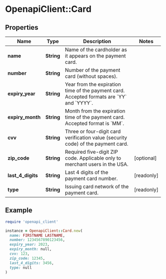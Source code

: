 # OpenapiClient::Card

## Properties

| Name | Type | Description | Notes |
| ---- | ---- | ----------- | ----- |
| **name** | **String** | Name of the cardholder as it appears on the payment card. |  |
| **number** | **String** | Number of the payment card (without spaces). |  |
| **expiry_year** | **String** | Year from the expiration time of the payment card. Accepted formats are &#x60;YY&#x60; and &#x60;YYYY&#x60;. |  |
| **expiry_month** | **String** | Month from the expiration time of the payment card. Accepted format is &#x60;MM&#x60;. |  |
| **cvv** | **String** | Three or four-digit card verification value (security code) of the payment card. |  |
| **zip_code** | **String** | Required five-digit ZIP code. Applicable only to merchant users in the USA. | [optional] |
| **last_4_digits** | **String** | Last 4 digits of the payment card number. | [readonly] |
| **type** | **String** | Issuing card network of the payment card. | [readonly] |

## Example

```ruby
require 'openapi_client'

instance = OpenapiClient::Card.new(
  name: FIRSTNAME LASTNAME,
  number: 1234567890123456,
  expiry_year: 2023,
  expiry_month: null,
  cvv: 123,
  zip_code: 12345,
  last_4_digits: 3456,
  type: null
)
```

